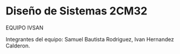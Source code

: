 # Diseño de Sistemas 2CM32
EQUIPO IVSAN

Integrantes del equipo: 
Samuel Bautista Rodriguez,
Ivan Hernandez Calderon.
